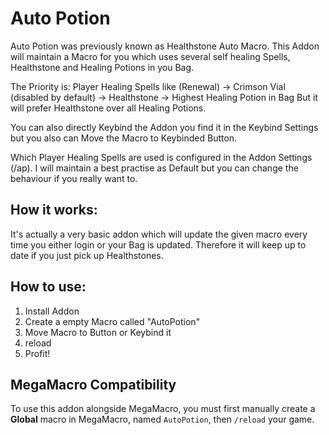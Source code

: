# Auto Potion

Auto Potion was previously known as Healthstone Auto Macro. This Addon will maintain a Macro for you which uses several self healing Spells, Healthstone and Healing Potions in you Bag.

The Priority is: Player Healing Spells like (Renewal) -> Crimson Vial (disabled by default) -> Healthstone -> Highest Healing Potion in Bag
But it will prefer Healthstone over all Healing Potions.

You can also directly Keybind the Addon you find it in the Keybind Settings but you also can Move the Macro to Keybinded Button.

Which Player Healing Spells are used is configured in the Addon Settings (/ap).
I will maintain a best practise as Default but you can change the behaviour if you really want to.

## How it works:

It's actually a very basic addon which will update the given macro every time you either login or your Bag is updated. Therefore it will keep up to date if you just pick up Healthstones.

## How to use:

1. Install Addon
2. Create a empty Macro called "AutoPotion"
3. Move Macro to Button or Keybind it
4. reload
5. Profit!

## MegaMacro Compatibility

To use this addon alongside MegaMacro, you must first manually create a **Global** macro in MegaMacro, named `AutoPotion`, then `/reload` your game.
